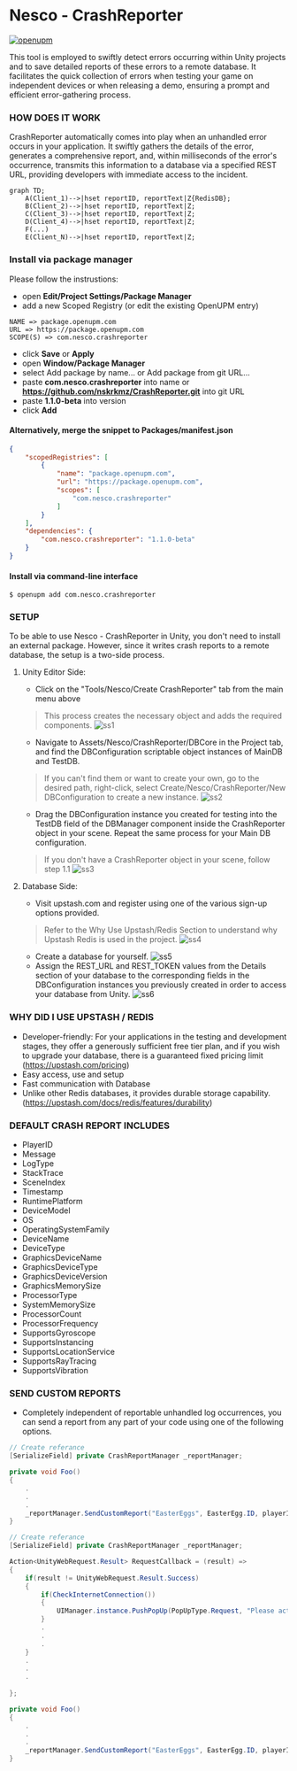 # Nesco - CrashReporter
[![openupm](https://img.shields.io/npm/v/com.nesco.crashreporter?label=openupm&registry_uri=https://package.openupm.com)](https://openupm.com/packages/com.nesco.crashreporter/)  

This tool is employed to swiftly detect errors occurring within Unity projects and to save detailed reports of these
errors to a remote database. It facilitates the quick collection of errors when testing your game on
independent devices or when releasing a demo, ensuring a prompt and efficient error-gathering
process.

### HOW DOES IT WORK
CrashReporter automatically comes into play when an unhandled error occurs in your
application. It swiftly gathers the details of the error, generates a comprehensive report, and, within
milliseconds of the error's occurrence, transmits this information to a database via a specified REST
URL, providing developers with immediate access to the incident.
```mermaid
graph TD;
    A(Client_1)-->|hset reportID, reportText|Z{RedisDB};
    B(Client_2)-->|hset reportID, reportText|Z;
    C(Client_3)-->|hset reportID, reportText|Z;
    D(Client_4)-->|hset reportID, reportText|Z;
    F(...)
    E(Client_N)-->|hset reportID, reportText|Z;
```
### Install via package manager

Please follow the instrustions:
* open **Edit/Project Settings/Package Manager**
* add a new Scoped Registry (or edit the existing OpenUPM entry)
```
NAME => package.openupm.com
URL => https://package.openupm.com
SCOPE(S) => com.nesco.crashreporter
```
* click **Save** or **Apply**
* open **Window/Package Manager**
* select Add package by name... or Add package from git URL...
* paste **com.nesco.crashreporter** into name or __https://github.com/nskrkmz/CrashReporter.git__ into git URL
* paste **1.1.0-beta** into version
* click **Add**
  
#### Alternatively, merge the snippet to Packages/manifest.json
```json
{
    "scopedRegistries": [
        {
            "name": "package.openupm.com",
            "url": "https://package.openupm.com",
            "scopes": [
                "com.nesco.crashreporter"
            ]
        }
    ],
    "dependencies": {
        "com.nesco.crashreporter": "1.1.0-beta"
    }
}

```
#### Install via command-line interface
```shell
$ openupm add com.nesco.crashreporter
```



### SETUP
To be able to use Nesco - CrashReporter in Unity, you don't need to install an external package.
However, since it writes crash reports to a remote database, the setup is a two-side process.
1. Unity Editor Side:
    * Click on the "Tools/Nesco/Create CrashReporter" tab from the main menu above
      
    > This process creates the necessary object and adds the required components.
![ss1](https://github.com/nskrkmz/CrashReporter/assets/44478481/c4b7246b-2785-4990-abf0-6d9355e3afdc)
    * Navigate to Assets/Nesco/CrashReporter/DBCore in the Project tab, and find the DBConfiguration scriptable object instances of MainDB and TestDB.
    
    > If you can't find them or want to create your own, go to the desired path, right-click, select Create/Nesco/CrashReporter/New DBConfiguration to create a new instance.
![ss2](https://github.com/nskrkmz/CrashReporter/assets/44478481/160ad7eb-686f-445f-9c33-b7c3ff5847c3)
    * Drag the DBConfiguration instance you created for testing into the TestDB field of the DBManager component inside the CrashReporter object in your scene. Repeat the same process for your Main DB configuration.
    
    > If you don't have a CrashReporter object in your scene, follow step 1.1
![ss3](https://github.com/nskrkmz/CrashReporter/assets/44478481/6e06c898-1bc8-48a0-861d-e18ff12c9900)
2. Database Side:
    * Visit upstash.com and register using one of the various sign-up options provided.
    
    > Refer to the Why Use Upstash/Redis Section to understand why Upstash Redis is used in the project.
![ss4](https://github.com/nskrkmz/CrashReporter/assets/44478481/3e2b97de-b7da-48e0-8885-e34cda6f0b1a)
    * Create a database for yourself.
![ss5](https://github.com/nskrkmz/CrashReporter/assets/44478481/dc8de8b7-fc99-4c31-b37b-1e83c68d095b)
    * Assign the REST_URL and REST_TOKEN values from the Details section of your database to the corresponding fields in the DBConfiguration instances you previously created in order to access your database from Unity. 
![ss6](https://github.com/nskrkmz/CrashReporter/assets/44478481/cd156d02-63a8-4362-9803-309f95c80b31)

### WHY DID I USE UPSTASH / REDIS

* Developer-friendly: For your applications in the testing and development stages, they offer a generously sufficient free tier plan, and if you wish to upgrade your database, there is a guaranteed fixed pricing limit (https://upstash.com/pricing)
* Easy access, use and setup
* Fast communication with Database
* Unlike other Redis databases, it provides durable storage capability. (https://upstash.com/docs/redis/features/durability)
    
### DEFAULT CRASH REPORT INCLUDES

* PlayerID
* Message
* LogType
* StackTrace
* SceneIndex
* Timestamp
* RuntimePlatform
* DeviceModel
* OS
* OperatingSystemFamily
* DeviceName
* DeviceType
* GraphicsDeviceName
* GraphicsDeviceType
* GraphicsDeviceVersion
* GraphicsMemorySize
* ProcessorType
* SystemMemorySize
* ProcessorCount
* ProcessorFrequency
* SupportsGyroscope
* SupportsInstancing
* SupportsLocationService
* SupportsRayTracing
* SupportsVibration

### SEND CUSTOM REPORTS

* Completely independent of reportable unhandled log occurrences, you can send a report from any part of your code using one of the following options.

```csharp
// Create referance
[SerializeField] private CrashReportManager _reportManager;

private void Foo()
{
    .
    .
    .
    _reportManager.SendCustomReport("EasterEggs", EasterEgg.ID, playerID)
}

```

```csharp
// Create referance
[SerializeField] private CrashReportManager _reportManager;

Action<UnityWebRequest.Result> RequestCallback = (result) =>
{
    if(result != UnityWebRequest.Result.Success)
    {
        if(CheckInternetConnection())
        {
            UIManager.instance.PushPopUp(PopUpType.Request, "Please activate your internet connection.");
        }
        .
        .
        .
    }
    .
    .
    .
            
};

private void Foo()
{
    .
    .
    .
    _reportManager.SendCustomReport("EasterEggs", EasterEgg.ID, playerID, RequestCallback)
}

```

